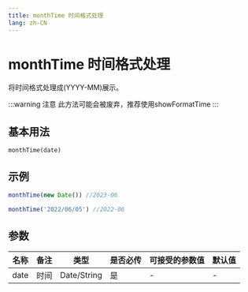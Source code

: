 ```yaml
---
title: monthTime 时间格式处理
lang: zh-CN
---
```

# monthTime 时间格式处理

将时间格式处理成(YYYY-MM)展示。

:::warning 注意
此方法可能会被废弃，推荐使用showFormatTime
:::

## 基本用法
`
monthTime(date)
`

## 示例
```Javascript
monthTime(new Date()) //2023-06

monthTime('2022/06/05') //2022-06


```
## 参数


| 名称  | 备注 | 类型 | 是否必传| 可接受的参数值 | 默认值 |
|  ---  | ----| ---- | -------|------------- | ------- |
| date | 时间|Date/String| 是  |-  | -|
